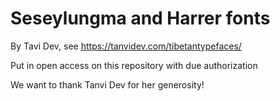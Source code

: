 # Seseylungma and Harrer fonts

By Tavi Dev, see https://tanvidev.com/tibetantypefaces/

Put in open access on this repository with due authorization

We want to thank Tanvi Dev for her generosity!